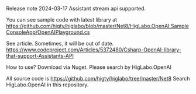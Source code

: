 ﻿Release note
2024-03-17 Assistant stream api supported.

You can see sample code with latest library at
https://github.com/higty/higlabo/blob/master/Net8/HigLabo.OpenAI.SampleConsoleApp/OpenAIPlayground.cs


See article. Sometimes, it will be out of date.
https://www.codeproject.com/Articles/5372480/Csharp-OpenAI-library-that-support-Assistants-API

How to use?
Download via Nuget. Please search by HigLabo.OpenAI

All source code is 
https://github.com/higty/higlabo/tree/master/Net8
Search HigLabo.OpenAI in this repository.


